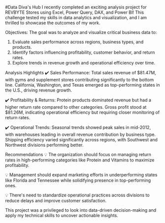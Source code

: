 #Data Diva's Hub
I recently completed an exciting analysis project for REVBYTE Stores using Excel, Power Query, DAX, and Power BI! This challenge tested my skills in data analytics and visualization, and I am thrilled to showcase the outcomes of my work.

Objectives:
The goal was to analyze and visualize critical business data to:
1. Evaluate sales performance across regions, business types, and products.
2. Identify factors influencing profitability, customer behavior, and return rates.
3. Explore trends in revenue growth and operational efficiency over time.

Analysis Highlights
✔️ Sales Performance:
Total sales revenue of $81.47M, with gyms and supplement stores contributing significantly to the bottom line.
California, Washington, and Texas emerged as top-performing states in the U.S., driving revenue growth.

✔️ Profitability & Returns:
Protein products dominated revenue but had a higher return rate compared to other categories.
Gross profit stood at $81.26M, indicating operational efficiency but requiring closer monitoring of return rates.

✔️ Operational Trends:
Seasonal trends showed peak sales in mid-2012, with warehouses leading in overall revenue contribution by business type.
Shipping efficiency varied significantly across regions, with Southwest and Northwest divisions performing better.

Recommendations
💡 The organization should focus on managing return rates in high-performing categories like Protein and Vitamins to maximize profitability.

💡 Management should expand marketing efforts in underperforming states like Florida and Tennessee while solidifying presence in top-performing ones.

💡 There's need to standardize operational practices across divisions to reduce delays and improve customer satisfaction.

This project was a privileged to look into data-driven decision-making and apply my technical skills to uncover actionable insights.

